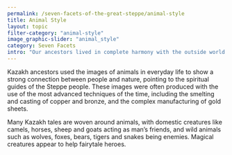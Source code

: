 ```yaml
---
permalink: /seven-facets-of-the-great-steppe/animal-style
title: Animal Style
layout: topic
filter-category: "animal-style"
image_graphic-slider: "animal_style"
category: Seven Facets
intro: "Our ancestors lived in complete harmony with the outside world and considered themselves an inseparable part of nature...The most striking element of their heritage, a reflection of the artistic originality and richness of spiritual content is the “art of animal style.” The use of images of animals in everyday life was a symbol of the interrelation of man and nature, pointing to the spiritual guides of the steppe people."
---
```

Kazakh ancestors used the images of animals in everyday life to show a strong connection between people and nature, pointing to the spiritual guides of the Steppe people. These images were often produced with the use of the most advanced techniques of the time, including the smelting and casting of copper and bronze, and the complex manufacturing of gold sheets.

Many Kazakh tales are woven around animals, with domestic creatures like camels, horses, sheep and goats acting as man’s friends, and wild animals such as wolves, foxes, bears, tigers and snakes being enemies. Magical creatures appear to help fairytale heroes.
